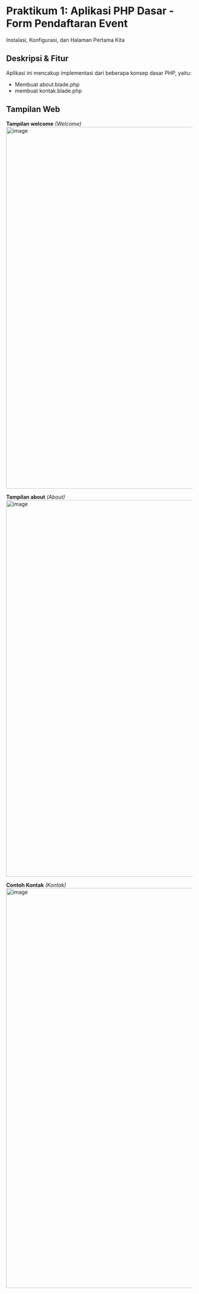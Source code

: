 # Praktikum 1: Aplikasi PHP Dasar - Form Pendaftaran Event

Instalasi, Konfigurasi, dan Halaman Pertama Kita


## Deskripsi & Fitur
Aplikasi ini mencakup implementasi dari beberapa konsep dasar PHP, yaitu:
- Membuat about.blade.php
- membuat kontak.blade.php
## Tampilan Web

**Tampilan welcome**
*(Welcome)*
<img width="1919" height="976" alt="image" src="https://github.com/user-attachments/assets/3491d1f1-b4fe-4b2d-88a5-e86b7c16cf26" />



**Tampilan about**
*(About)*
<img width="1919" height="1016" alt="image" src="https://github.com/user-attachments/assets/70971e10-81ab-4b74-bcaa-d21fa1c2f451" />


**Contoh Kontak**
*(Kontak)*
<img width="1919" height="1079" alt="image" src="https://github.com/user-attachments/assets/9ba9587a-5e48-4538-a117-2e5252a38bc8" />




